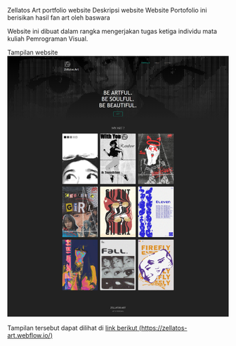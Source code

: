 Zellatos Art portfolio website
Deskripsi website
Website Portofolio ini berisikan hasil fan art oleh baswara


Website ini dibuat dalam rangka mengerjakan tugas ketiga individu mata kuliah Pemrograman Visual.

Tampilan website
![preview of Baswara's portfolio website](./preview/Zellatosartpng.png)

Tampilan tersebut dapat dilihat di [link berikut (https://zellatos-art.webflow.io/)](https://zellatos-art.webflow.io/)
